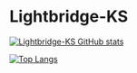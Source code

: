 
<!-- README.md is generated from README.Rmd. Please edit that file -->

# Lightbridge-KS

<!-- Github Stats by "https://github.com/anuraghazra/github-readme-stats" -->
<!-- GitHub Stats Card: Start -->

[![Lightbridge-KS GitHub
stats](https://github-readme-stats.vercel.app/api?username=Lightbridge-KS&count_private=true&show_icons=true&theme=radical)](https://github.com/Lightbridge-KS/github-readme-stats)
<!-- GitHub Stats Card: End -->

<!-- Github Top Languages Card: Start -->

[![Top
Langs](https://github-readme-stats.vercel.app/api/top-langs/?username=Lightbridge-KS&hide=html&layout=compact)](https://github.com/Lightbridge-KS/github-readme-stats)
<!-- Github Top Languages Card: End -->
